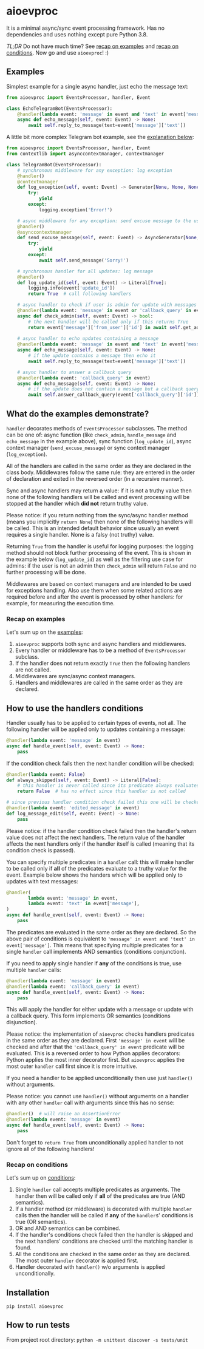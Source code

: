 # aioevproc

It is a minimal async/sync event processing framework. Has no dependencies and
    uses nothing except pure Python 3.8.

_TL;DR_ Do not have much time? See [recap on examples](#recap-on-examples) and
    [recap on conditions](#recap-on-conditions). Now go and use `aioevproc`! :)

## Examples

Simplest example for a single async handler, just echo the message text:

```python
from aioevproc import EventsProcessor, handler, Event

class EchoTelegramBot(EventsProcessor):
    @handler(lambda event: 'message' in event and 'text' in event['message'])
    async def echo_message(self, event: Event) -> None:
        await self.reply_to_message(text=event['message']['text'])
```

A little bit more complex Telegram bot example, see the
    [explanation below](#what-do-the-examples-demonstrate):

```python
from aioevproc import EventsProcessor, handler, Event
from contextlib import asynccontextmanager, contextmanager

class TelegramBot(EventsProcessor):
    # synchronous middleware for any exception: log exception
    @handler()
    @contextmanager
    def log_exception(self, event: Event) -> Generator[None, None, None]:
        try:
            yield
        except:
            logging.exception('Error!')

    # async middleware for any exception: send excuse message to the user
    @handler()
    @asynccontextmanager
    def send_excuse_message(self, event: Event) -> AsyncGenerator[None, None]:
        try:
            yield
        except:
            await self.send_message('Sorry!')

    # synchronous handler for all updates: log message
    @handler()
    def log_update_id(self, event: Event) -> Literal[True]:
        logging.info(event['update_id'])
        return True  # call following handlers

    # async handler to check if user is admin for update with messages and cb
    @handler(lambda event: 'message' in event or 'callback_query' in event)
    async def check_admin(self, event: Event) -> bool:
        # the next handler will be called only if this returns True
        return event['message']['from_user']['id'] in await self.get_admins()
 
    # async handler to echo updates containing a message
    @handler(lambda event: 'message' in event and 'text' in event['message'])
    async def echo_message(self, event: Event) -> None:
        # if the update contains a message then echo it
        await self.reply_to_message(text=event['message']['text'])

    # async handler to answer a callback query
    @handler(lambda event: 'callback_query' in event)
    async def echo_message(self, event: Event) -> None:
        # if the update does not contain a message but a callback query, answer
        await self.answer_callback_query(event['callback_query']['id'])
```

## What do the examples demonstrate?

`handler` decorates methods of `EventsProcessor` subclasses. The method can be
    one of: async function (like `check_admin`, `handle_message` and
    `echo_message` in the example above), sync function (`log_update_id`), async
    context manager (`send_excuse_message`) or sync context manager
    (`log_exception`).

All of the handlers are called in the same order as they are declared in the
    class body. Middlewares follow the same rule: they are entered in the order
    of declaration and exited in the reversed order (in a recursive manner).

Sync and async handlers may return a value: if it is not a truthy value then
    none of the following handlers will be called and event processing will be
    stopped at the handler which **did not** return truthy value.

Please notice: if you return nothing from the sync/async handler method (means
    you implicitly `return None`) then none of the following handlers will be
    called. This is an intended default behavior since usually an event requires
    a single handler. None is a falsy (not truthy) value.

Returning `True` from the handler is useful for logging purposes: the logging
    method should not block further processing of the event. This is shown in
    the example below (`log_update_id`) as well as the filtering use case for
    admins: if the user is not an admin then `check_admin` will return `False`
    and no further processing will be done.

Middlewares are based on context managers and are intended to be used for
    exceptions handling. Also use them when some related actions are required
    before and after the event is processed by other handlers: for example, for
    measuring the execution time.

### Recap on examples

Let's sum up on the [examples](#examples):
1. `aioevproc` supports both sync and async handlers and middlewares.
2. Every handler or middleware has to be a method of `EventsProcessor` subclass.
3. If the handler does not return exactly `True` then the following handlers are
    not called.
4. Middlewares are sync/async context managers.
5. Handlers and middlewares are called in the same order as they are declared.

## How to use the handlers conditions

Handler usually has to be applied to certain types of events, not all. The
    following handler will be applied only to updates containing a message:
```python
@handler(lambda event: 'message' in event)
async def handle_event(self, event: Event) -> None:
    pass
```

If the condition check fails then the next handler condition will be checked:
```python
@handler(lambda event: False)
def always_skipped(self, event: Event) -> Literal[False]:
    # this handler is never called since its predicate always evaluates to False
    return False  # has no effect since this handler is not called

# since previous handler condition check failed this one will be checked next
@handler(lambda event: 'edited_message' in event)
def log_message_edit(self, event: Event) -> None:
    pass
```

Please notice: if the handler condition check failed then the handler's return
    value does not affect the next handlers. The return value of the handler
    affects the next handlers only if the handler itself is called (meaning 
    that its condition check is passed).

You can specify multiple predicates in a `handler` call: this will make handler
    to be called only if **all** of the predicates evaluate to a truthy value
    for the event. Example below shows the handers which will be applied only to
    updates with text messages:
```python
@handler(
        lambda event: 'message' in event,
        lambda event: 'text' in event['message'],
)
async def handle_event(self, event: Event) -> None:
    pass
```

The predicates are evaluated in the same order as they are declared. So the
    above pair of conditions is equivalent to
    `'message' in event and 'text' in event['message']`. This means that
    specifying multiple predicates for a single `handler` call implements AND
    semantics (conditions conjunction).

If you need to apply single handler if **any** of the conditions is true, use
    multiple `handler` calls:
```python
@handler(lambda event: 'message' in event)
@handler(lambda event: 'callback_query' in event)
async def handle_event(self, event: Event) -> None:
    pass
```

This will apply the handler for either update with a message or update with a
    callback query. This form implements OR semantics (conditions disjunction).

Please notice: the implementation of `aioevproc` checks handlers predicates in
    the same order as they are declared. First `'message' in event` will be
    checked and after that the `'callback_query' in event` predicate will be
    evaluated. This is a reversed order to how Python applies decorators: Python
    applies the most inner decorator first. But `aioevproc` applies the most
    outer `handler` call first since it is more intuitive.

If you need a handler to be applied unconditionally then use just `handler()`
    without arguments.

Please notice: you cannot use `handler()` without arguments on a handler with
    any other `handler` call with arguments since this has no sense:
```python
@handler()  # will raise an AssertionError
@handler(lambda event: 'message' in event)
async def handle_event(self, event: Event) -> None:
    pass
```

Don't forget to `return True` from unconditionally applied handler to not ignore
    all of the following handlers!

### Recap on conditions

Let's sum up on [conditions](#how-to-use-the-handlers-conditions):
1. Single `handler` call accepts multiple predicates as arguments. The handler
    then will be called only if **all** of the predicates are true (AND semantics).
2. If a handler method (or middleware) is decorated with multiple `handler`
    calls then the handler will be called if **any** of the `handler`s'
    conditions is true (OR semantics).
3. OR and AND semantics can be combined.
4. If the handler's conditions check failed then the handler is skipped and the
    next handlers' conditions are checked until the matching handler is found.
5. All the conditions are checked in the same order as they are declared. The
    most outer `handler` decorator is applied first.
6. Handler decorated with `handler()` w/o arguments is applied unconditionally.

## Installation

`pip install aioevproc`

## How to run tests

From project root directory: `python -m unittest discover -s tests/unit`
